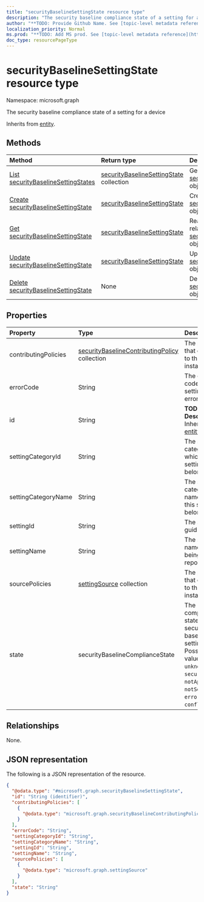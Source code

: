```yaml
---
title: "securityBaselineSettingState resource type"
description: "The security baseline compliance state of a setting for a device"
author: "**TODO: Provide Github Name. See [topic-level metadata reference](https://msgo.azurewebsites.net/add/document/guidelines/metadata.html#topic-level-metadata)**"
localization_priority: Normal
ms.prod: "**TODO: Add MS prod. See [topic-level metadata reference](https://msgo.azurewebsites.net/add/document/guidelines/metadata.html#topic-level-metadata)**"
doc_type: resourcePageType
---
```


# securityBaselineSettingState resource type

Namespace: microsoft.graph



The security baseline compliance state of a setting for a device


Inherits from [entity](../resources/entity.md).

## Methods
|Method|Return type|Description|
|:---|:---|:---|
|[List securityBaselineSettingStates](../api/securitybaselinesettingstate-list.md)|[securityBaselineSettingState](../resources/securitybaselinesettingstate.md) collection|Get a list of the [securityBaselineSettingState](../resources/securitybaselinesettingstate.md) objects and their properties.|
|[Create securityBaselineSettingState](../api/securitybaselinesettingstate-create.md)|[securityBaselineSettingState](../resources/securitybaselinesettingstate.md)|Create a new [securityBaselineSettingState](../resources/securitybaselinesettingstate.md) object.|
|[Get securityBaselineSettingState](../api/securitybaselinesettingstate-get.md)|[securityBaselineSettingState](../resources/securitybaselinesettingstate.md)|Read the properties and relationships of a [securityBaselineSettingState](../resources/securitybaselinesettingstate.md) object.|
|[Update securityBaselineSettingState](../api/securitybaselinesettingstate-update.md)|[securityBaselineSettingState](../resources/securitybaselinesettingstate.md)|Update the properties of a [securityBaselineSettingState](../resources/securitybaselinesettingstate.md) object.|
|[Delete securityBaselineSettingState](../api/securitybaselinesettingstate-delete.md)|None|Deletes a [securityBaselineSettingState](../resources/securitybaselinesettingstate.md) object.|

## Properties
|Property|Type|Description|
|:---|:---|:---|
|contributingPolicies|[securityBaselineContributingPolicy](../resources/securitybaselinecontributingpolicy.md) collection|The policies that contribute to this setting instance|
|errorCode|String|The error code if the setting is in error state|
|id|String|**TODO: Add Description** Inherited from [entity](../resources/entity.md)|
|settingCategoryId|String|The setting category id which this setting belongs to|
|settingCategoryName|String|The setting category name which this setting belongs to|
|settingId|String|The setting id guid|
|settingName|String|The setting name that is being reported|
|sourcePolicies|[settingSource](../resources/settingsource.md) collection|The policies that contribute to this setting instance|
|state|securityBaselineComplianceState|The compliance state of the security baseline setting. Possible values are: `unknown`, `secure`, `notApplicable`, `notSecure`, `error`, `conflict`.|

## Relationships
None.

## JSON representation
The following is a JSON representation of the resource.
<!-- {
  "blockType": "resource",
  "keyProperty": "id",
  "@odata.type": "microsoft.graph.securityBaselineSettingState",
  "baseType": "microsoft.graph.entity",
  "openType": false
}
-->
``` json
{
  "@odata.type": "#microsoft.graph.securityBaselineSettingState",
  "id": "String (identifier)",
  "contributingPolicies": [
    {
      "@odata.type": "microsoft.graph.securityBaselineContributingPolicy"
    }
  ],
  "errorCode": "String",
  "settingCategoryId": "String",
  "settingCategoryName": "String",
  "settingId": "String",
  "settingName": "String",
  "sourcePolicies": [
    {
      "@odata.type": "microsoft.graph.settingSource"
    }
  ],
  "state": "String"
}
```

